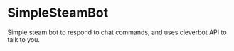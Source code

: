# SimpleSteamBot

Simple steam bot to respond to chat commands, and uses cleverbot API to talk to you.

